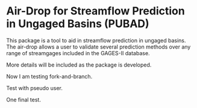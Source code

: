# Air-Drop for Streamflow Prediction in Ungaged Basins (PUBAD)
This package is a tool to aid in streamflow prediction in ungaged basins.  The air-drop allows a user to validate several prediction methods over any range of streamgages included in the GAGES-II database.

More details will be included as the package is developed.

Now I am testing fork-and-branch.

Test with pseudo user.

One final test.
